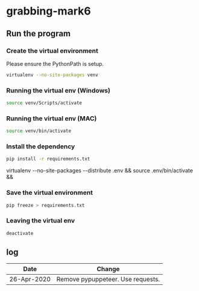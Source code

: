 # grabbing-mark6

## Run the program

### Create the virtual environment

Please ensure the PythonPath is setup.

```sh
virtualenv --no-site-packages venv
```

### Running the virtual env (Windows)

```sh
source venv/Scripts/activate
```

### Running the virtual env (MAC)

```sh
source venv/bin/activate
```

### Install the dependency

```sh
pip install -r requirements.txt 
```

virtualenv --no-site-packages --distribute .env && source .env/bin/activate && 

### Save the virtual environment

```sh
pip freeze > requirements.txt
```

### Leaving the virtual env

```sh
deactivate
```

## log

| Date | Change |
|---|---|
| 26-Apr-2020  |  Remove pypuppeteer. Use requests. |
